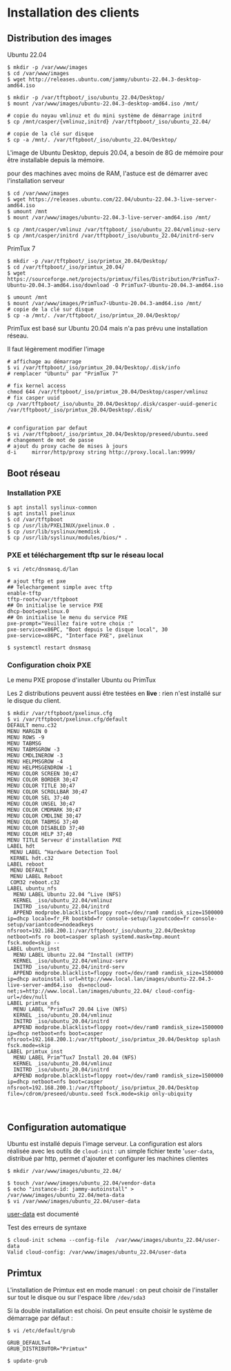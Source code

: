 # Installation des clients


## Distribution des images

Ubuntu 22.04

```
$ mkdir -p /var/www/images
$ cd /var/www/images
$ wget http://releases.ubuntu.com/jammy/ubuntu-22.04.3-desktop-amd64.iso

$ mkdir -p /var/tftpboot/_iso/ubuntu_22.04/Desktop/
$ mount /var/www/images/ubuntu-22.04.3-desktop-amd64.iso /mnt/

# copie du noyau vmlinuz et du mini système de démarrage initrd 
$ cp /mnt/casper/{vmlinuz,initrd} /var/tftpboot/_iso/ubuntu_22.04/

# copie de la clé sur disque
$ cp -a /mnt/. /var/tftpboot/_iso/ubuntu_22.04/Desktop/

```

L'image de Ubuntu Desktop, depuis 20.04, a besoin de 8G de mémoire pour être installable depuis la mémoire.

pour des machines avec moins de RAM, l'astuce est de démarrer avec l'installation serveur
```
$ cd /var/www/images
$ wget https://releases.ubuntu.com/22.04/ubuntu-22.04.3-live-server-amd64.iso
$ umount /mnt
$ mount /var/www/images/ubuntu-22.04.3-live-server-amd64.iso /mnt/

$ cp /mnt/casper/vmlinuz /var/tftpboot/_iso/ubuntu_22.04/vmlinuz-serv
$ cp /mnt/casper/initrd /var/tftpboot/_iso/ubuntu_22.04/initrd-serv

```

PrimTux 7
```
$ mkdir -p /var/tftpboot/_iso/primtux_20.04/Desktop/
$ cd /var/tftpboot/_iso/primtux_20.04/
$ wget https://sourceforge.net/projects/primtux/files/Distribution/PrimTux7-Ubuntu-20.04.3-amd64.iso/download -O PrimTux7-Ubuntu-20.04.3-amd64.iso

$ umount /mnt
$ mount /var/www/images/PrimTux7-Ubuntu-20.04.3-amd64.iso /mnt/
# copie de la clé sur disque
$ cp -a /mnt/. /var/tftpboot/_iso/primtux_20.04/Desktop/

```

PrimTux est basé sur Ubuntu 20.04 mais n'a pas prévu une installation réseau.

Il faut légèrement modifier l'image

```
# affichage au démarrage
$ vi /var/tftpboot/_iso/primtux_20.04/Desktop/.disk/info
# remplacer "Ubuntu" par "PrimTux 7"

# fix kernel access
chmod 644 /var/tftpboot/_iso/primtux_20.04/Desktop/casper/vmlinuz
# fix casper uuid
cp /var/tftpboot/_iso/ubuntu_20.04/Desktop/.disk/casper-uuid-generic /var/tftpboot/_iso/primtux_20.04/Desktop/.disk/


# configuration par defaut
$ vi /var/tftpboot/_iso/primtux_20.04/Desktop/preseed/ubuntu.seed
# changement de mot de passe
# ajout du proxy cache de mises à jours
d-i     mirror/http/proxy string http://proxy.local.lan:9999/
```


## Boot réseau

### Installation PXE
```
$ apt install syslinux-common
$ apt install pxelinux
$ cd /var/tftpboot
$ cp /usr/lib/PXELINUX/pxelinux.0 .
$ cp /usr/lib/syslinux/memdisk .
$ cp /usr/lib/syslinux/modules/bios/* .
```

### PXE et téléchargement tftp sur le réseau local
```
$ vi /etc/dnsmasq.d/lan

# ajout tftp et pxe
## Telechargement simple avec tftp
enable-tftp
tftp-root=/var/tftpboot
## On initialise le service PXE
dhcp-boot=pxelinux.0
## On initialise le menu du service PXE
pxe-prompt="Veuillez faire votre choix :"
pxe-service=x86PC, "Boot depuis le disque local", 30
pxe-service=x86PC, "Interface PXE", pxelinux

$ systemctl restart dnsmasq
```

### Configuration choix PXE

Le menu PXE propose d'installer Ubuntu ou PrimTux

Les 2 distributions peuvent aussi être testées en **live** : rien n'est installé sur le disque du client. 

```
$ mkdir /var/tftpboot/pxelinux.cfg
$ vi /var/tftpboot/pxelinux.cfg/default
DEFAULT menu.c32
MENU MARGIN 0
MENU ROWS -9
MENU TABMSG
MENU TABMSGROW -3
MENU CMDLINEROW -3
MENU HELPMSGROW -4
MENU HELPMSGENDROW -1
MENU COLOR SCREEN 30;47
MENU COLOR BORDER 30;47
MENU COLOR TITLE 30;47
MENU COLOR SCROLLBAR 30;47
MENU COLOR SEL 37;40
MENU COLOR UNSEL 30;47
MENU COLOR CMDMARK 30;47
MENU COLOR CMDLINE 30;47
MENU COLOR TABMSG 37;40
MENU COLOR DISABLED 37;40
MENU COLOR HELP 37;40
MENU TITLE Serveur d'installation PXE
LABEL hdt
 MENU LABEL ^Hardware Detection Tool
 KERNEL hdt.c32
LABEL reboot
 MENU DEFAULT
 MENU LABEL Reboot
 COM32 reboot.c32
LABEL ubuntu_nfs
  MENU LABEL Ubuntu 22.04 ^Live (NFS)
  KERNEL _iso/ubuntu_22.04/vmlinuz
  INITRD _iso/ubuntu_22.04/initrd
  APPEND modprobe.blacklist=floppy root=/dev/ram0 ramdisk_size=1500000 ip=dhcp locale=fr_FR bootkbd=fr console-setup/layoutcode=fr console-setup/variantcode=nodeadkeys nfsroot=192.168.200.1:/var/tftpboot/_iso/ubuntu_22.04/Desktop netboot=nfs ro boot=casper splash systemd.mask=tmp.mount fsck.mode=skip --
LABEL ubuntu_inst
  MENU LABEL Ubuntu 22.04 ^Install (HTTP)
  KERNEL _iso/ubuntu_22.04/vmlinuz-serv
  INITRD _iso/ubuntu_22.04/initrd-serv
  APPEND modprobe.blacklist=floppy root=/dev/ram0 ramdisk_size=1500000 ip=dhcp autoinstall url=http://www.local.lan/images/ubuntu-22.04.3-live-server-amd64.iso  ds=nocloud-net;s=http://www.local.lan/images/ubuntu_22.04/ cloud-config-url=/dev/null
LABEL primtux_nfs
  MENU LABEL ^PrimTux7 20.04 Live (NFS)
  KERNEL _iso/ubuntu_20.04/vmlinuz
  INITRD _iso/ubuntu_20.04/initrd
  APPEND modprobe.blacklist=floppy root=/dev/ram0 ramdisk_size=1500000 ip=dhcp netboot=nfs boot=casper nfsroot=192.168.200.1:/var/tftpboot/_iso/primtux_20.04/Desktop splash fsck.mode=skip
LABEL primtux_inst
  MENU LABEL Prim^Tux7 Install 20.04 (NFS)
  KERNEL _iso/ubuntu_20.04/vmlinuz
  INITRD _iso/ubuntu_20.04/initrd
  APPEND modprobe.blacklist=floppy root=/dev/ram0 ramdisk_size=1500000 ip=dhcp netboot=nfs boot=casper nfsroot=192.168.200.1:/var/tftpboot/_iso/primtux_20.04/Desktop file=/cdrom/preseed/ubuntu.seed fsck.mode=skip only-ubiquity



```
## Configuration automatique

Ubuntu est installé depuis l'image serveur. La configuration est alors réalisée avec les outils de ``cloud-init`` : un simple fichier texte '``user-data``, distribué par http, permet d'ajouter et configurer les machines clientes 

```
$ mkdir /var/www/images/ubuntu_22.04/

$ touch /var/www/images/ubuntu_22.04/vendor-data
$ echo "instance-id: jammy-autoinstall" > /var/www/images/ubuntu_22.04/meta-data
$ vi /var/www/images/ubuntu_22.04/user-data
```

[user-data](user-data) est documenté

Test des erreurs de syntaxe
```
$ cloud-init schema --config-file  /var/www/images/ubuntu_22.04/user-data
Valid cloud-config: /var/www/images/ubuntu_22.04/user-data
```

## Primtux

L'installation de Primtux est en mode manuel : on peut choisir de l'installer sur tout le disque ou sur l'espace libre ``/dev/sda3``

Si la double installation est choisi. On peut ensuite choisir le système de démarrage par défaut :

```
$ vi /etc/default/grub

GRUB_DEFAULT=4
GRUB_DISTRIBUTOR="Primtux"

$ update-grub
```
